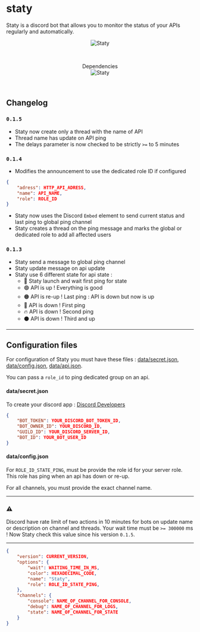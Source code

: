 # staty

Staty is a discord bot that allows you to monitor the status of your APIs regularly and automatically.

<div align="center">
    <p><img src="https://1.images.cdn.digitalteacompany.fr/digitalteacompany/github/staty_couv.png" alt="Staty" /></p>
    <br>
      <p>
            Dependencies<br />
      <img src="https://1.images.cdn.digitalteacompany.fr/digitalteacompany/github/staty_dependencies.png" alt="Staty" /></p>
</div>
<br />

## Changelog

### `0.1.5`
 - Staty now create only a thread with the name of API
 - Thread name has update on API ping
 - The delays parameter is now checked to be strictly `>=` to 5 minutes

### `0.1.4`
- Modifies the announcement to use the dedicated role ID if configured<br>
```json
{
    "adress": HTTP_API_ADRESS,
    "name": API_NAME,
    "role": ROLE_ID
}
```
- Staty now uses the Discord `Embed` element to send current status and last ping to global ping channel
- Staty creates a thread on the ping message and marks the global or dedicated role to add all affected users

### `0.1.3`
 - Staty send a message to global ping channel
 - Staty update message on api update
 - Staty use 6 different state for api state :
   - 🚀 Staty launch and wait first ping for state
   - 🟢 API is up ! Everything is good
   - 🟠 API is re-up ! Last ping : API is down but now is up
   - 🔴 API is down ! First ping
   - 🔥 API is down ! Second ping
   - ⚫ API is down ! Third and up
  
<hr>

## Configuration files

For configuration of Staty you must have these files : [data/secret.json](https://github.com/DigitalTeaCompany/staty/blob/main/config/secret.sample.json),
[data/config.json](https://github.com/DigitalTeaCompany/staty/blob/main/config/global.sample.json), [data/api.json](https://github.com/DigitalTeaCompany/staty/blob/main/config/api.sample.json).

You can pass a `role_id` to ping dedicated group on an api.

#### data/secret.json

To create your discord app : [Discord Developers](https://discord.com/developers/applications)<br />

```json
{
    "BOT_TOKEN": YOUR_DISCORD_BOT_TOKEN_ID,
    "BOT_OWNER_ID": YOUR_DISCORD_ID,
    "GUILD_ID": YOUR_DISCORD_SERVER_ID,
    "BOT_ID": YOUR_BOT_USER_ID
}
```

#### data/config.json

For `ROLE_ID_STATE_PING`, must be provide the role id for your server role. This role has ping when an api has down or re-up.

For all channels, you must provide the exact channel name.

-----------

### ⚠️
Discord have rate limit of two actions in 10 minutes for bots on update name or description on channel and threads. Your wait time must be `>= 300000` ms ! Now Staty check this value since his version `0.1.5`.

-----------

```json
{
    "version": CURRENT_VERSION,
    "options": {
        "wait": WAITING_TIME_IN_MS,
        "color": HEXADECIMAL_CODE,
        "name": "Staty",
        "role": ROLE_ID_STATE_PING,
    },
    "channels": {
        "console": NAME_OF_CHANNEL_FOR_CONSOLE,
        "debug": NAME_OF_CHANNEL_FOR_LOGS,
        "state": NAME_OF_CHANNEL_FOR_STATE
    }
}
```
